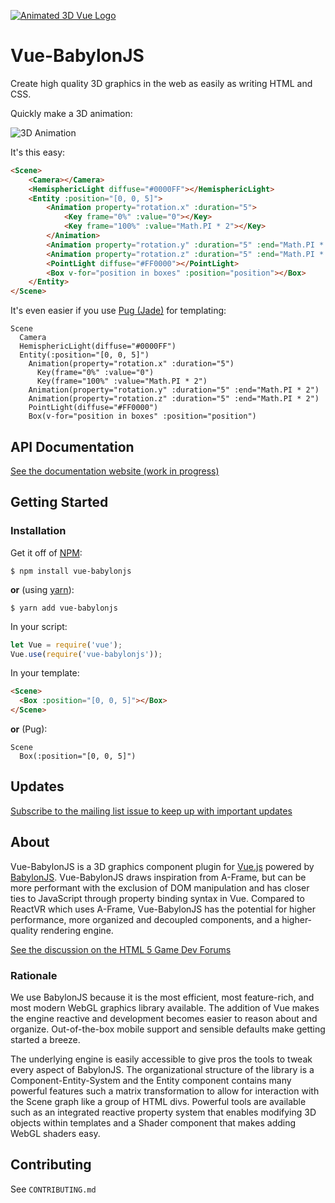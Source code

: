 [![Animated 3D Vue Logo](https://thumbs.gfycat.com/PinkPiercingBull-size_restricted.gif)](https://beg-in.github.io/vue-babylonjs/)
# Vue-BabylonJS

Create high quality 3D graphics in the web as easily as writing HTML and CSS.

Quickly make a 3D animation:

![3D Animation](https://thumbs.gfycat.com/WhiteTangibleIndianspinyloach-size_restricted.gif)

It's this easy:

```html
<Scene>
    <Camera></Camera>
    <HemisphericLight diffuse="#0000FF"></HemisphericLight>
    <Entity :position="[0, 0, 5]">
        <Animation property="rotation.x" :duration="5">
            <Key frame="0%" :value="0"></Key>
            <Key frame="100%" :value="Math.PI * 2"></Key>
        </Animation>
        <Animation property="rotation.y" :duration="5" :end="Math.PI * 2"></Animation>
        <Animation property="rotation.z" :duration="5" :end="Math.PI * 2"></Animation>
        <PointLight diffuse="#FF0000"></PointLight>
        <Box v-for="position in boxes" :position="position"></Box>
    </Entity>
</Scene>
```

It's even easier if you use [Pug (Jade)](https://pugjs.org) for templating:

```pug
Scene
  Camera
  HemisphericLight(diffuse="#0000FF")
  Entity(:position="[0, 0, 5]")
    Animation(property="rotation.x" :duration="5")
      Key(frame="0%" :value="0")
      Key(frame="100%" :value="Math.PI * 2")
    Animation(property="rotation.y" :duration="5" :end="Math.PI * 2")
    Animation(property="rotation.z" :duration="5" :end="Math.PI * 2")
    PointLight(diffuse="#FF0000")
    Box(v-for="position in boxes" :position="position")
```

## API Documentation
[See the documentation website (work in progress)](https://beg-in.github.io/vue-babylonjs/)

## Getting Started

### Installation

Get it off of [NPM](https://www.npmjs.com/package/vue-babylonjs):
```shell
$ npm install vue-babylonjs
```

**or** (using [yarn](https://yarnpkg.com/en/)):

```shell
$ yarn add vue-babylonjs
```

In your script:

```js
let Vue = require('vue');
Vue.use(require('vue-babylonjs'));
```

In your template:

```html
<Scene>
  <Box :position="[0, 0, 5]"></Box>
</Scene>
```

**or** (Pug):

```pug
Scene
  Box(:position="[0, 0, 5]")
```

## Updates

[Subscribe to the mailing list issue to keep up with important updates](https://github.com/Beg-in/vue-babylonjs/issues/1)

## About

Vue-BabylonJS is a 3D graphics component plugin for [Vue.js](https://vuejs.org/) powered by [BabylonJS](https://www.babylonjs.com/).
Vue-BabylonJS draws inspiration from A-Frame, but can be more performant with the exclusion of DOM manipulation and has closer ties to JavaScript through property binding syntax in Vue. Compared to ReactVR which uses A-Frame, Vue-BabylonJS has the potential for higher performance, more organized and decoupled components, and a higher-quality rendering engine. 

[See the discussion on the HTML 5 Game Dev Forums](http://www.html5gamedevs.com/topic/35379-vue-integration-like-a-frame/)

### Rationale

We use BabylonJS because it is the most efficient, most feature-rich, and most modern WebGL graphics library available. The addition of Vue makes the engine reactive and development becomes easier to reason about and organize. Out-of-the-box mobile support and sensible defaults make getting started a breeze.

The underlying engine is easily accessible to give pros the tools to tweak every aspect of BabylonJS. The organizational structure of the library is a Component-Entity-System and the Entity component contains many powerful features such a matrix transformation to allow for interaction with the Scene graph like a group of HTML divs. Powerful tools are available such as an integrated reactive property system that enables modifying 3D objects within templates and a Shader component that makes adding WebGL shaders easy.

## Contributing

See `CONTRIBUTING.md`
